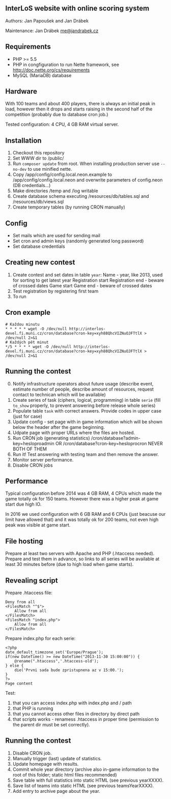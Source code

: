 InterLoS website with online scoring system
-------------------------------------------

Authors: Jan Papoušek and Jan Drábek

Maintenance: Jan Drábek <me@jandrabek.cz>

Requirements
------------

- PHP >= 5.5
- PHP in congfiguration to run Nette framework, see http://doc.nette.org/cs/requirements
- MySQL (MariaDB) database

Hardware
--------

With 100 teams and about 400 players, there is always an initial peak in load, however then it drops and starts raising in the second half of the
competition (probably due to database cron job.)

Tested configuration: 4 CPU, 4 GB RAM virtual server.

Installation
------------

1. Checkout this repository
2. Set WWW dir to /public/
3. Run `composer update` from root. When installing production server use `--no-dev` to use minified nette.
4. Copy /app/config/config.local.neon.example to /app/config/config.local.neon and overwrite parameters of config.neon (DB credentials...)
5. Make directories /temp and /log writable
6. Create database schema executing /resources/db/tables.sql and /resources/db/views.sql
7. Create temporary tables (by running CRON manually)


Config
------
- Set mails which are used for sending mail
- Set cron and admin keys (randomly generated long password)
- Set database credentials


Creating new contest
--------------------

1. Create contest and set dates in table `year`:
   Name - year, like 2013, used for sorting to get latest year
   Registration start
   Registration end - beware of crossed dates
   Game start
   Game end - beware of crossed dates
2. Test registration by registering first team
3. To run

Cron example
------------

```
# Každou minutu
* * * * * wget -O /dev/null http://interlos-devel.fi.muni.cz/cron/database?cron-key=xyh88QhcVIZNuOJFTtlX > /dev/null 2>&1
# Každých pět minut
*/5 * * * * wget -O /dev/null http://interlos-devel.fi.muni.cz/cron/database?cron-key=xyh88QhcVIZNuOJFTtlX > /dev/null 2>&1
```

Running the contest
-------------------

0. Notify infrastructure operators about future usage (describe event, estimate number of people, describe amount of resources, request contact to technican which will be available)
1. Create series of task (ciphers, logical, programming) in table `serie` (fill `to_show` properly, to prevent answering before release whole series)
2. Populate table `task` with correct answers. Provide codes in upper case (just for case)
3. Update config - set page with in game information which will be shown below the header after the game beginning.
4. Udpate page with proper URLs where the files are hosted.
5. Run CRON job (generating statistics)
   /cron/database?admin-key=hesloproadmin OR /cron/database?cron-key=hesloprocron NEVER BOTH OF THEM
6. Run it! Test answering with testing team and then remove the answer.
7. Monitor server performance.
8. Disable CRON jobs

Performance
-----------

Typical configuration before 2014 was 4 GB RAM, 4 CPUs which made the game totally ok for 150 teams.
However there was a higher peak at game start due high IO.

In 2016 we used configuration with 6 GB RAM and 6 CPUs (just beacuse our limit have allowed that) and it was totally ok for 200 teams, not even high peak was visible at game start. 

File hosting
------------

Prepare at least two servers with Apache and PHP (.htaccess needed). Prepare and test them in advance, so links to all series will be available at least 
30 minutes before (due to high load when game starts).

Revealing script
----------------

Prepare .htaccess file:
```
Deny from all
<FilesMatch "^$">
	Allow from all
</FilesMatch>
<FilesMatch "index.php">
	Allow from all
</FilesMatch>
```

Prepare index.php for each serie:
```
<?php
date_default_timezone_set('Europe/Prague');
if(new DateTime() >= new DateTime("2013-11-30 15:00:00")) {
	@rename(".htaccess",'.htaccess-old');
} else {
    die('Prvni sada bude zpristupnena az v 15:00.');
}
?>
Page content
```

Test:
1. that you can access index.php with index.php and / path
2. that PHP is running
3. that you cannot access other files in directory by direct path
4. that scripts works - renamess .htaccess in proper time (permission to the parent dir must be set correctly).


Running the contest
-------------------

1. Disable CRON job.
2. Manually trigger (last) update of statistics.
3. Update homepage with results.
4. Commit whole year directory (archive also in-game information to the root of this folder; static html files recommended)
5. Save table with full statistics into static HTML (see previous yearXXXX).
6. Save list of teams into static HTML (see previous teamsYearXXXX).
7. Add entry to archive page about the year.